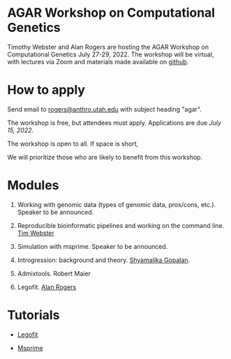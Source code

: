 # AGAR Workshop on Computational Genetics

Timothy Webster and Alan Rogers are hosting the AGAR Workshop on
Computational Genetics July 27-29, 2022. The workshop will be
virtual, with lectures via Zoom and materials made available on
[github](https://github.com/alanrogers/agar22.git).

# How to apply

Send email to rogers@anthro.utah.edu with subject heading "agar".

The workshop is free, but attendees must apply. Applications are due
*July 15, 2022*.

The workshop is open to all. If space is short, 

We will prioritize those who are likely
to benefit from this workshop.

# Modules

1. Working with genomic data (types of genomic data, pros/cons, etc.).
Speaker to be announced.
<!--Invitations: Joanna Malukiewicz, Maria Nieves-Colon,
and Ainash Childebayeva.-->

2. Reproducible bioinformatic pipelines and working on the command
   line. [Tim Webster](https://www.websterlab.org/)

3. Simulation with msprime. Speaker to be announced.
<!--Invitation: Colin Brand-->

4. Introgression: background and
   theory. [Shyamalika Gopalan](https://www.goldberglab.org/people). 

5. Admixtools. Robert Maier

6. Legofit. [Alan Rogers](https://anthro.utah.edu/profile.php?unid=u0028949)

# Tutorials

* [Legofit](legofit/legotut.pdf)

* [Msprime](msprime/msptut.pdf)
